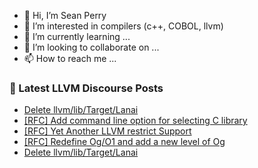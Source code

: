 - 👋 Hi, I’m Sean Perry
- 👀 I’m interested in compilers (c++, COBOL, llvm)
- 🌱 I’m currently learning ...
- 💞️ I’m looking to collaborate on ...
- 📫 How to reach me ...

<!---
s66perry/s66perry is a ✨ special ✨ repository because its `README.md` (this file) appears on your GitHub profile.
You can click the Preview link to take a look at your changes.
--->
### 📕 Latest LLVM Discourse Posts

<!-- DISCOURSE-LLVM:START -->
- [Delete llvm/lib/Target/Lanai](https://discourse.llvm.org/t/delete-llvm-lib-target-lanai/87060#post_7)
- [[RFC] Add command line option for selecting C library](https://discourse.llvm.org/t/rfc-add-command-line-option-for-selecting-c-library/87335#post_11)
- [[RFC] Yet Another LLVM restrict Support](https://discourse.llvm.org/t/rfc-yet-another-llvm-restrict-support/87612#post_4)
- [[RFC] Redefine Og/O1 and add a new level of Og](https://discourse.llvm.org/t/rfc-redefine-og-o1-and-add-a-new-level-of-og/72850?page=2#post_30)
- [Delete llvm/lib/Target/Lanai](https://discourse.llvm.org/t/delete-llvm-lib-target-lanai/87060#post_6)
<!-- DISCOURSE-LLVM:END -->
